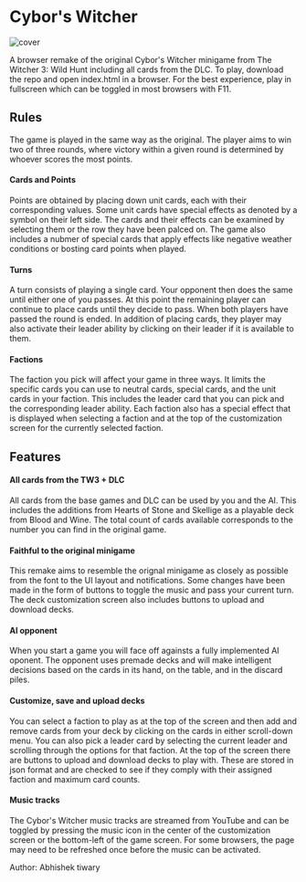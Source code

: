 # Cybor's Witcher
![cover](https://user-images.githubusercontent.com/26311830/116256903-f1599b00-a7b6-11eb-84a1-16dcb5c9bfc6.jpg)

A browser remake of the original Cybor's Witcher minigame from The Witcher 3: Wild Hunt including all cards from the DLC. To play, download the repo and open index.html in a browser. For the best experience, play in fullscreen which can be toggled in most browsers with F11.

## Rules
The game is played in the same way as the original. The player aims to win two of three rounds, where victory within a given round is determined by whoever scores the most points. 

#### Cards and Points
Points are obtained by placing down unit cards, each with their corresponding values. Some unit cards have special effects as denoted by a symbol on their left side. The cards and their effects can be examined by selecting them or the row they have been palced on. The game also includes a nubmer of special cards that apply effects like negative weather conditions or bosting card points when played.

#### Turns
A turn consists of playing a single card. Your opponent then does the same until either one of you passes. At this point the remaining player can continue to place cards until they decide to pass. When both players have passed the round is ended. In addition of placing cards, they player may also activate their leader ability by clicking on their leader if it is available to them.

#### Factions
The faction you pick will affect your game in three ways. It limits the specific cards you can use to neutral cards, special cards, and the unit cards in your faction. This includes the leader card that you can pick and the corresponding leader ability. Each faction also has a special effect that is displayed when selecting a faction and at the top of the customization screen for the currently selected faction.

## Features
#### All cards from the TW3 + DLC
All cards from the base games and DLC can be used by you and the AI. This includes the additions from Hearts of Stone and Skellige as a playable deck from Blood and Wine. The total count of cards available corresponds to the number you can find in the original game.

#### Faithful to the original minigame
This remake aims to resemble the orignal minigame as closely as possible from the font to the UI layout and notifications. Some changes have been made in the form of buttons to toggle the music and pass your current turn. The deck customization screen also includes buttons to upload and download decks.

#### AI opponent
When you start a game you will face off againsts a fully implemented AI oponent. The opponent uses premade decks and will make intelligent decisions based on the cards in its hand, on the table, and in the discard piles.

#### Customize, save and upload decks
You can select a faction to play as at the top of the screen and then add and remove cards from your deck by clicking on the cards in either scroll-down menu. You can also pick a leader card by selecting the current leader and scrolling through the options for that faction. At the top of the screen there are buttons to upload and download decks to play with. These are stored in json format and are checked to see if they comply with their assigned faction and maximum card counts.

#### Music tracks
The Cybor's Witcher music tracks are streamed from YouTube and can be toggled by pressing the music icon in the center of the customization screen or the bottom-left of the game screen. For some browsers, the page may need to be refreshed once before the music can be activated.

Author: Abhishek tiwary
